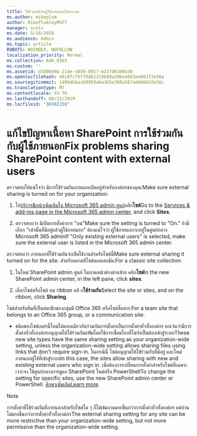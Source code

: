 ```yaml
---
title: ใช้ร่วมกันกับผู้ใช้ภายนอกไม่ทำงาน
ms.author: mikeplum
author: MikePlumleyMSFT
manager: scotv
ms.date: 5/18/2018
ms.audience: Admin
ms.topic: article
ROBOTS: NOINDEX, NOFOLLOW
localization_priority: Normal
ms.collection: Adm_O365
ms.custom: ''
ms.assetid: d3d0b69b-214e-4859-8957-621fd6306b30
ms.openlocfilehash: d4c8fc75ff8db2319b88a20bea9b3ee661f2e36e
ms.sourcegitcommit: 1d98db8acb9959aba3b5e308a567ade6b62da56c
ms.translationtype: MT
ms.contentlocale: th-TH
ms.lasthandoff: 08/22/2019
ms.locfileid: "36502250"
---
```

# <a name="fix-problems-sharing-sharepoint-content-with-external-users"></a><span data-ttu-id="85dfb-102">แก้ไขปัญหาเนื้อหา SharePoint การใช้ร่วมกันกับผู้ใช้ภายนอก</span><span class="sxs-lookup"><span data-stu-id="85dfb-102">Fix problems sharing SharePoint content with external users</span></span>

<span data-ttu-id="85dfb-103">ตรวจสอบให้แน่ใจว่า มีการใช้ร่วมกันภายนอกเปิดอยู่สำหรับองค์กรของคุณ:</span><span class="sxs-lookup"><span data-stu-id="85dfb-103">Make sure external sharing is turned on for your organization:</span></span>
  
1. <span data-ttu-id="85dfb-104">ไป[บริการ&amp;หน้าเพิ่มเติมใน Microsoft 365 admin ศูนย์](https://portal.office.com/adminportal/home#/Settings/ServicesAndAddIns)คลิก**ไซต์**</span><span class="sxs-lookup"><span data-stu-id="85dfb-104">Go to the [Services &amp; add-ins page in the Microsoft 365 admin center](https://portal.office.com/adminportal/home#/Settings/ServicesAndAddIns), and click **Sites**.</span></span>
    
2. <span data-ttu-id="85dfb-105">ตรวจสอบว่า มีเปิดการตั้งค่าการ "บน"</span><span class="sxs-lookup"><span data-stu-id="85dfb-105">Make sure the setting is turned to "On."</span></span> <span data-ttu-id="85dfb-106">ถ้ามีเลือก "เท่านั้นที่มีอยู่แล้วผู้ใช้ภายนอก" ต้องแน่ใจว่า ผู้ใช้ภายนอกจะอยู่ในศูนย์กลาง Microsoft 365 admin</span><span class="sxs-lookup"><span data-stu-id="85dfb-106">If "Only existing external users" is selected, make sure the external user is listed in the Microsoft 365 admin center.</span></span>
    
<span data-ttu-id="85dfb-107">ตรวจสอบว่า ภายนอกที่ใช้ร่วมกันจะเปิดใช้งานสำหรับไซต์นี้</span><span class="sxs-lookup"><span data-stu-id="85dfb-107">Make sure external sharing it turned on for the site.</span></span> <span data-ttu-id="85dfb-108">สำหรับคลาสสิไซต์คอลเลกชัน:</span><span class="sxs-lookup"><span data-stu-id="85dfb-108">For a classic site collection:</span></span>
  
1. <span data-ttu-id="85dfb-109">ในใหม่ SharePoint admin ศูนย์ ในบานหน้าต่างด้านซ้าย คลิก**ไซต์**</span><span class="sxs-lookup"><span data-stu-id="85dfb-109">In the new SharePoint admin center, in the left pane, click **sites**.</span></span>
    
2. <span data-ttu-id="85dfb-110">เลือกไซต์หรือไซต์ บน ribbon คลิ ก**ใช้ร่วมกัน**</span><span class="sxs-lookup"><span data-stu-id="85dfb-110">Select the site or sites, and on the ribbon, click **Sharing**.</span></span>
    
<span data-ttu-id="85dfb-111">ไซต์สำหรับทีมที่เป็นสมาชิกของกลุ่มมี Office 365 หรือไซต์สื่อสาร:</span><span class="sxs-lookup"><span data-stu-id="85dfb-111">For a team site that belongs to an Office 365 group, or a communication site:</span></span>
  
- <span data-ttu-id="85dfb-112">ชนิดของไซต์เหล่านี้ใหม่ได้แบบเดียวกันร่วมกันการตั้งค่าเป็นการตั้งค่าทั่วทั้งองค์กร ยกเว้นว่ามีการตั้งค่าทั่วทั้งองค์กรอนุญาตให้ใช้ร่วมกันแฟ้มโดยใช้การเชื่อมโยงที่ไม่จำเป็นต้องเข้าสู่ระบบ</span><span class="sxs-lookup"><span data-stu-id="85dfb-112">These new site types have the same sharing setting as your organization-wide setting, unless the organization-wide setting allows sharing files using links that don't require sign-in.</span></span> <span data-ttu-id="85dfb-113">ในกรณีนี้ ไซต์อนุญาตให้ใช้ร่วมกับที่มีอยู่ และใหม่ภายนอกผู้ใช้ที่เข้าสู่ระบบ</span><span class="sxs-lookup"><span data-stu-id="85dfb-113">In this case, the sites allow sharing with new and existing external users who sign in.</span></span> <span data-ttu-id="85dfb-114">เมื่อต้องการเปลี่ยนการตั้งค่าสำหรับไซต์ที่เฉพาะเจาะจง ใช้ศูนย์กลางการดูแล SharePoint ใหม่หรือ PowerShell</span><span class="sxs-lookup"><span data-stu-id="85dfb-114">To change the setting for specific sites, use the new SharePoint admin center or PowerShell.</span></span> <span data-ttu-id="85dfb-115">[ศึกษาเพิ่มเติม](https://go.microsoft.com/fwlink/?linkid=871863)</span><span class="sxs-lookup"><span data-stu-id="85dfb-115">[Learn more](https://go.microsoft.com/fwlink/?linkid=871863).</span></span>
    
> [!NOTE]
> <span data-ttu-id="85dfb-116">การตั้งค่าที่ใช้ร่วมกันที่ภายนอกสำหรับไซต์ใด ๆ ก็ได้เข้มงวดมากขึ้นกว่าการตั้งค่าทั่วทั้งองค์กร แต่อ่านไม่มากขึ้นกว่าการตั้งค่าทั่วทั้งองค์กร</span><span class="sxs-lookup"><span data-stu-id="85dfb-116">The external sharing setting for any site can be more restrictive than your organization-wide setting, but not more permissive than the organization-wide setting.</span></span> 
  

